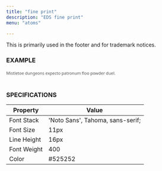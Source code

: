 ```yaml
---
title: "fine print"
description: "EDS fine print"
menu: "atoms"

---
```


This is primarily used in the footer and for trademark notices.

### EXAMPLE
<span style="font-family: 'Noto Sans', Tahoma, Arial, sans-serif;font-weight: 400;color: #525252;font-size: 11px;line-height: 16px;">Mistletoe dungeons expecto patronum floo powder duel.</span>
<br><br>

### SPECIFICATIONS

Property | Value
--- | ---
Font Stack | 'Noto Sans', Tahoma, sans-serif;
Font Size | 11px
Line Height | 16px
Font Weight | 400
Color | #525252
